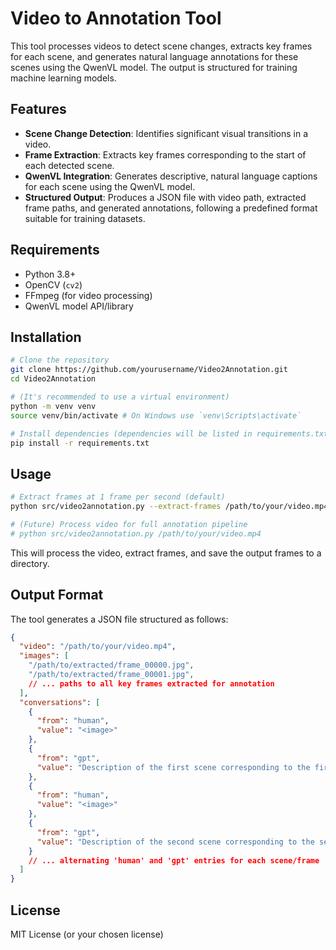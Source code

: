 # Video to Annotation Tool

This tool processes videos to detect scene changes, extracts key frames for each scene, and generates natural language annotations for these scenes using the QwenVL model. The output is structured for training machine learning models.

## Features

- **Scene Change Detection**: Identifies significant visual transitions in a video.
- **Frame Extraction**: Extracts key frames corresponding to the start of each detected scene.
- **QwenVL Integration**: Generates descriptive, natural language captions for each scene using the QwenVL model.
- **Structured Output**: Produces a JSON file with video path, extracted frame paths, and generated annotations, following a predefined format suitable for training datasets.

## Requirements

- Python 3.8+
- OpenCV (`cv2`)
- FFmpeg (for video processing)
- QwenVL model API/library

## Installation

```bash
# Clone the repository
git clone https://github.com/yourusername/Video2Annotation.git
cd Video2Annotation

# (It's recommended to use a virtual environment)
python -m venv venv
source venv/bin/activate # On Windows use `venv\Scripts\activate`

# Install dependencies (dependencies will be listed in requirements.txt)
pip install -r requirements.txt
```

## Usage

```bash
# Extract frames at 1 frame per second (default)
python src/video2annotation.py --extract-frames /path/to/your/video.mp4

# (Future) Process video for full annotation pipeline
# python src/video2annotation.py /path/to/your/video.mp4
```

This will process the video, extract frames, and save the output frames to a directory.

## Output Format

The tool generates a JSON file structured as follows:

```json
{
  "video": "/path/to/your/video.mp4",
  "images": [
    "/path/to/extracted/frame_00000.jpg",
    "/path/to/extracted/frame_00001.jpg",
    // ... paths to all key frames extracted for annotation
  ],
  "conversations": [
    {
      "from": "human",
      "value": "<image>"
    },
    {
      "from": "gpt",
      "value": "Description of the first scene corresponding to the first frame."
    },
    {
      "from": "human",
      "value": "<image>"
    },
    {
      "from": "gpt",
      "value": "Description of the second scene corresponding to the second frame."
    }
    // ... alternating 'human' and 'gpt' entries for each scene/frame
  ]
}
```

## License

MIT License (or your chosen license)
